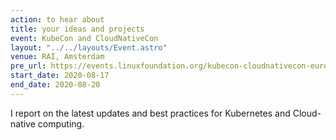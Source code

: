 ```yaml
---
action: to hear about
title: your ideas and projects
event: KubeCon and CloudNativeCon
layout: "../../layouts/Event.astro"
venue: RAI, Amsterdam
pre_url: https://events.linuxfoundation.org/kubecon-cloudnativecon-europe/
start_date: 2020-08-17
end_date: 2020-08-20
---
```


I report on the latest updates and best practices for Kubernetes and Cloud-native computing.
